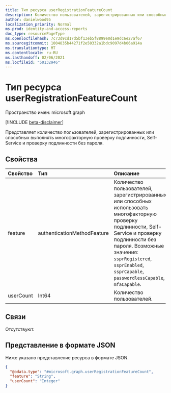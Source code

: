 ```yaml
---
title: Тип ресурса userRegistrationFeatureCount
description: Количество пользователей, зарегистрированных или способных выполнять многофакторную проверку подлинности, Self-Service и проверку подлинности без пароля.
author: danielwood95
localization_priority: Normal
ms.prod: identity-and-access-reports
doc_type: resourcePageType
ms.openlocfilehash: 7c73d9cd17d5bf13eb5f8899e0d1e9dc6e27af67
ms.sourcegitcommit: 1004835b44271f2e50332a1bdc9097d4b06a914a
ms.translationtype: MT
ms.contentlocale: ru-RU
ms.lasthandoff: 02/06/2021
ms.locfileid: "50132946"
---
```

# <a name="userregistrationfeaturecount-resource-type"></a>Тип ресурса userRegistrationFeatureCount

Пространство имен: microsoft.graph

[!INCLUDE [beta-disclaimer](../../includes/beta-disclaimer.md)]

Представляет количество пользователей, зарегистрированных или способных выполнять многофакторную проверку подлинности, Self-Service и проверку подлинности без пароля.

## <a name="properties"></a>Свойства
|Свойство|Тип|Описание|
|:---|:---|:---|
|feature|authenticationMethodFeature|Количество пользователей, зарегистрированных или способных использовать многофакторную проверку подлинности, Self-Service и проверку подлинности без пароля. Возможные значения: `ssprRegistered`, `ssprEnabled`, `ssprCapable`, `passwordlessCapable`, `mfaCapable`.|
|userCount|Int64|Количество пользователей.|

## <a name="relationships"></a>Связи
Отсутствуют.

## <a name="json-representation"></a>Представление в формате JSON
Ниже указано представление ресурса в формате JSON.
<!-- {
  "blockType": "resource",
  "@odata.type": "microsoft.graph.userRegistrationFeatureCount"
}
-->
``` json
{
  "@odata.type": "#microsoft.graph.userRegistrationFeatureCount",
  "feature": "String",
  "userCount": "Integer"
}
```
